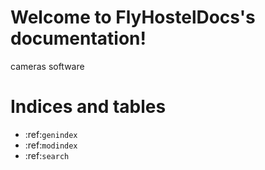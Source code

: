 Welcome to FlyHostelDocs's documentation!
=========================================

   cameras
   software


Indices and tables
==================

* :ref:`genindex`
* :ref:`modindex`
* :ref:`search`
